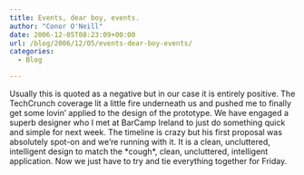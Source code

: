 ```yaml
---
title: Events, dear boy, events.
author: "Conor O'Neill"
date: 2006-12-05T08:23:09+00:00
url: /blog/2006/12/05/events-dear-boy-events/
categories:
  - Blog

---
```

Usually this is quoted as a negative but in our case it is entirely positive. The TechCrunch coverage lit a little fire underneath us and pushed me to finally get some lovin&#8217; applied to the design of the prototype. We have engaged a superb designer who I met at BarCamp Ireland to just do something quick and simple for next week. The timeline is crazy but his first proposal was absolutely spot-on and we&#8217;re running with it. It is a clean, uncluttered, intelligent design to match the \*cough\*, clean, uncluttered, intelligent application. Now we just have to try and tie everything together for Friday.